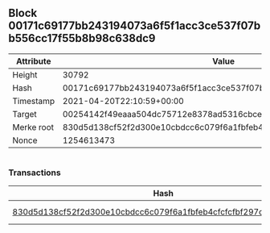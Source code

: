 ## Block 00171c69177bb243194073a6f5f1acc3ce537f07bb556cc17f55b8b98c638dc9

Attribute | Value
--- | ---
Height | 30792
Hash | 00171c69177bb243194073a6f5f1acc3ce537f07bb556cc17f55b8b98c638dc9
Timestamp | 2021-04-20T22:10:59+00:00
Target | 00254142f49eaaa504dc75712e8378ad5316cbcead634704b3734b6271167cc4
Merke root | 830d5d138cf52f2d300e10cbdcc6c079f6a1fbfeb4cfcfcfbf297c671bb8e04b
Nonce | 1254613473

```

```

### Transactions

Hash | Amount
--- | ---
[830d5d138cf52f2d300e10cbdcc6c079f6a1fbfeb4cfcfcfbf297c671bb8e04b](830d5d138cf52f2d300e10cbdcc6c079f6a1fbfeb4cfcfcfbf297c671bb8e04b.md) | 10.00000000 SKEPTI 
